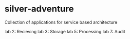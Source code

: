 # silver-adventure
Collection of applications for service based architecture

lab 2: Recieving
lab 3: Storage
lab 5: Processing
lab 7: Audit
